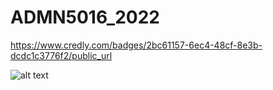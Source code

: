 # ADMN5016_2022

https://www.credly.com/badges/2bc61157-6ec4-48cf-8e3b-dcdc1c3776f2/public_url

![alt text](https://images.credly.com/images/ba34cb1c-4344-43f5-9685-55e2e901c0f0/Data_Analysis_using_Python.png)
